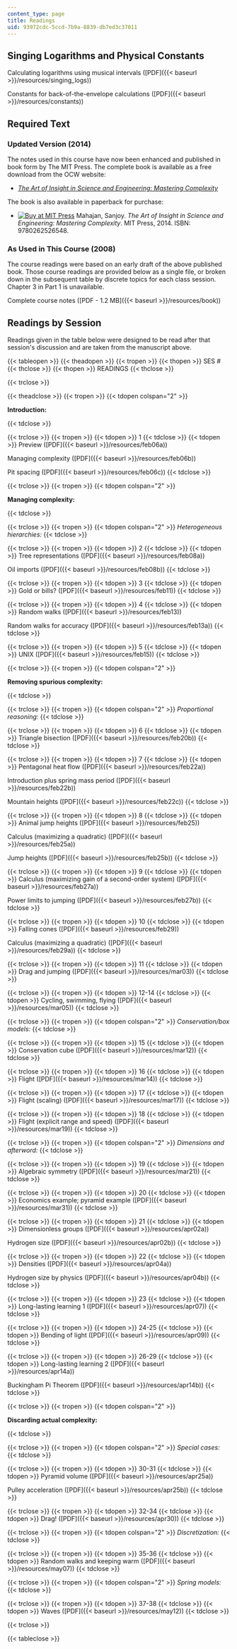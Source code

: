 ```yaml
---
content_type: page
title: Readings
uid: 93972cdc-5ccd-7b9a-8839-db7ed3c37011
---
```


Singing Logarithms and Physical Constants
-----------------------------------------

Calculating logarithms using musical intervals ([PDF]({{< baseurl >}}/resources/singing_logs))

Constants for back-of-the-envelope calculations ([PDF]({{< baseurl >}}/resources/constants))

Required Text
-------------

### Updated Version (2014)

The notes used in this course have now been enhanced and published in book form by The MIT Press. The complete book is available as a free download from the OCW website:

*   _[The Art of Insight in Science and Engineering: Mastering Complexity](/courses/res-6-011-the-art-of-insight-in-science-and-engineering-mastering-complexity-fall-2014)_

The book is also available in paperback for purchase:

*   [![Buy at MIT Press](/images/mp_logo.gif)](https://mitpress.mit.edu/9780262526548) Mahajan, Sanjoy. _The Art of Insight in Science and Engineering: Mastering Complexity_. MIT Press, 2014. ISBN: 9780262526548.

### As Used in This Course (2008)

The course readings were based on an early draft of the above published book. Those course readings are provided below as a single file, or broken down in the subsequent table by discrete topics for each class session. Chapter 3 in Part 1 is unavailable.

Complete course notes ([PDF - 1.2 MB]({{< baseurl >}}/resources/book))

Readings by Session
-------------------

Readings given in the table below were designed to be read after that session's discussion and are taken from the manuscript above.

{{< tableopen >}}
{{< theadopen >}}
{{< tropen >}}
{{< thopen >}}
SES #
{{< thclose >}}
{{< thopen >}}
READINGS
{{< thclose >}}

{{< trclose >}}

{{< theadclose >}}
{{< tropen >}}
{{< tdopen colspan="2" >}}


**Introduction:**


{{< tdclose >}}

{{< trclose >}}
{{< tropen >}}
{{< tdopen >}}
1
{{< tdclose >}}
{{< tdopen >}}
Preview ([PDF]({{< baseurl >}}/resources/feb06a))  
  
Managing complexity ([PDF]({{< baseurl >}}/resources/feb06b))  
  
Pit spacing ([PDF]({{< baseurl >}}/resources/feb06c))
{{< tdclose >}}

{{< trclose >}}
{{< tropen >}}
{{< tdopen colspan="2" >}}


**Managing complexity:**


{{< tdclose >}}

{{< trclose >}}
{{< tropen >}}
{{< tdopen colspan="2" >}}
_Heterogeneous hierarchies:_
{{< tdclose >}}

{{< trclose >}}
{{< tropen >}}
{{< tdopen >}}
2
{{< tdclose >}}
{{< tdopen >}}
Tree representations ([PDF]({{< baseurl >}}/resources/feb08a))  
  
Oil imports ([PDF]({{< baseurl >}}/resources/feb08b))
{{< tdclose >}}

{{< trclose >}}
{{< tropen >}}
{{< tdopen >}}
3
{{< tdclose >}}
{{< tdopen >}}
Gold or bills? ([PDF]({{< baseurl >}}/resources/feb11))
{{< tdclose >}}

{{< trclose >}}
{{< tropen >}}
{{< tdopen >}}
4
{{< tdclose >}}
{{< tdopen >}}
Random walks ([PDF]({{< baseurl >}}/resources/feb13))  
  
Random walks for accuracy ([PDF]({{< baseurl >}}/resources/feb13a))
{{< tdclose >}}

{{< trclose >}}
{{< tropen >}}
{{< tdopen >}}
5
{{< tdclose >}}
{{< tdopen >}}
UNIX ([PDF]({{< baseurl >}}/resources/feb15))
{{< tdclose >}}

{{< trclose >}}
{{< tropen >}}
{{< tdopen colspan="2" >}}


**Removing spurious complexity:**


{{< tdclose >}}

{{< trclose >}}
{{< tropen >}}
{{< tdopen colspan="2" >}}
_Proportional reasoning:_
{{< tdclose >}}

{{< trclose >}}
{{< tropen >}}
{{< tdopen >}}
6
{{< tdclose >}}
{{< tdopen >}}
Triangle bisection ([PDF]({{< baseurl >}}/resources/feb20b))
{{< tdclose >}}

{{< trclose >}}
{{< tropen >}}
{{< tdopen >}}
7
{{< tdclose >}}
{{< tdopen >}}
Pentagonal heat flow ([PDF]({{< baseurl >}}/resources/feb22a))  
  
Introduction plus spring mass period ([PDF]({{< baseurl >}}/resources/feb22b))  
  
Mountain heights ([PDF]({{< baseurl >}}/resources/feb22c))
{{< tdclose >}}

{{< trclose >}}
{{< tropen >}}
{{< tdopen >}}
8
{{< tdclose >}}
{{< tdopen >}}
Animal jump heights ([PDF]({{< baseurl >}}/resources/feb25))  
  
Calculus (maximizing a quadratic) ([PDF]({{< baseurl >}}/resources/feb25a))  
  
Jump heights ([PDF]({{< baseurl >}}/resources/feb25b))
{{< tdclose >}}

{{< trclose >}}
{{< tropen >}}
{{< tdopen >}}
9
{{< tdclose >}}
{{< tdopen >}}
Calculus (maximizing gain of a second-order system) ([PDF]({{< baseurl >}}/resources/feb27a))  
  
Power limits to jumping ([PDF]({{< baseurl >}}/resources/feb27b))
{{< tdclose >}}

{{< trclose >}}
{{< tropen >}}
{{< tdopen >}}
10
{{< tdclose >}}
{{< tdopen >}}
Falling cones ([PDF]({{< baseurl >}}/resources/feb29))  
  
Calculus (maximizing a quadratic) ([PDF]({{< baseurl >}}/resources/feb29a))
{{< tdclose >}}

{{< trclose >}}
{{< tropen >}}
{{< tdopen >}}
11
{{< tdclose >}}
{{< tdopen >}}
Drag and jumping ([PDF]({{< baseurl >}}/resources/mar03))
{{< tdclose >}}

{{< trclose >}}
{{< tropen >}}
{{< tdopen >}}
12-14
{{< tdclose >}}
{{< tdopen >}}
Cycling, swimming, flying ([PDF]({{< baseurl >}}/resources/mar05))
{{< tdclose >}}

{{< trclose >}}
{{< tropen >}}
{{< tdopen colspan="2" >}}
_Conservation/box models:_
{{< tdclose >}}

{{< trclose >}}
{{< tropen >}}
{{< tdopen >}}
15
{{< tdclose >}}
{{< tdopen >}}
Conservation cube ([PDF]({{< baseurl >}}/resources/mar12))
{{< tdclose >}}

{{< trclose >}}
{{< tropen >}}
{{< tdopen >}}
16
{{< tdclose >}}
{{< tdopen >}}
Flight ([PDF]({{< baseurl >}}/resources/mar14))
{{< tdclose >}}

{{< trclose >}}
{{< tropen >}}
{{< tdopen >}}
17
{{< tdclose >}}
{{< tdopen >}}
Flight (scaling) ([PDF]({{< baseurl >}}/resources/mar17))
{{< tdclose >}}

{{< trclose >}}
{{< tropen >}}
{{< tdopen >}}
18
{{< tdclose >}}
{{< tdopen >}}
Flight (explicit range and speed) ([PDF]({{< baseurl >}}/resources/mar19))
{{< tdclose >}}

{{< trclose >}}
{{< tropen >}}
{{< tdopen colspan="2" >}}
_Dimensions and afterword:_
{{< tdclose >}}

{{< trclose >}}
{{< tropen >}}
{{< tdopen >}}
19
{{< tdclose >}}
{{< tdopen >}}
Algebraic symmetry ([PDF]({{< baseurl >}}/resources/mar21))
{{< tdclose >}}

{{< trclose >}}
{{< tropen >}}
{{< tdopen >}}
20
{{< tdclose >}}
{{< tdopen >}}
Economics example; pyramid example ([PDF]({{< baseurl >}}/resources/mar31))
{{< tdclose >}}

{{< trclose >}}
{{< tropen >}}
{{< tdopen >}}
21
{{< tdclose >}}
{{< tdopen >}}
Dimensionless groups ([PDF]({{< baseurl >}}/resources/apr02a))  
  
Hydrogen size ([PDF]({{< baseurl >}}/resources/apr02b))
{{< tdclose >}}

{{< trclose >}}
{{< tropen >}}
{{< tdopen >}}
22
{{< tdclose >}}
{{< tdopen >}}
Densities ([PDF]({{< baseurl >}}/resources/apr04a))  
  
Hydrogen size by physics ([PDF]({{< baseurl >}}/resources/apr04b))
{{< tdclose >}}

{{< trclose >}}
{{< tropen >}}
{{< tdopen >}}
23
{{< tdclose >}}
{{< tdopen >}}
Long-lasting learning 1 ([PDF]({{< baseurl >}}/resources/apr07))
{{< tdclose >}}

{{< trclose >}}
{{< tropen >}}
{{< tdopen >}}
24-25
{{< tdclose >}}
{{< tdopen >}}
Bending of light ([PDF]({{< baseurl >}}/resources/apr09))
{{< tdclose >}}

{{< trclose >}}
{{< tropen >}}
{{< tdopen >}}
26-29
{{< tdclose >}}
{{< tdopen >}}
Long-lasting learning 2 ([PDF]({{< baseurl >}}/resources/apr14a))  
  
Buckingham Pi Theorem ([PDF]({{< baseurl >}}/resources/apr14b))
{{< tdclose >}}

{{< trclose >}}
{{< tropen >}}
{{< tdopen colspan="2" >}}


**Discarding actual complexity:**


{{< tdclose >}}

{{< trclose >}}
{{< tropen >}}
{{< tdopen colspan="2" >}}
_Special cases:_
{{< tdclose >}}

{{< trclose >}}
{{< tropen >}}
{{< tdopen >}}
30-31
{{< tdclose >}}
{{< tdopen >}}
Pyramid volume ([PDF]({{< baseurl >}}/resources/apr25a))  
  
Pulley acceleration ([PDF]({{< baseurl >}}/resources/apr25b))
{{< tdclose >}}

{{< trclose >}}
{{< tropen >}}
{{< tdopen >}}
32-34
{{< tdclose >}}
{{< tdopen >}}
Drag! ([PDF]({{< baseurl >}}/resources/apr30))
{{< tdclose >}}

{{< trclose >}}
{{< tropen >}}
{{< tdopen colspan="2" >}}
_Discretization:_
{{< tdclose >}}

{{< trclose >}}
{{< tropen >}}
{{< tdopen >}}
35-36
{{< tdclose >}}
{{< tdopen >}}
Random walks and keeping warm ([PDF]({{< baseurl >}}/resources/may07))
{{< tdclose >}}

{{< trclose >}}
{{< tropen >}}
{{< tdopen colspan="2" >}}
_Spring models:_
{{< tdclose >}}

{{< trclose >}}
{{< tropen >}}
{{< tdopen >}}
37-38
{{< tdclose >}}
{{< tdopen >}}
Waves ([PDF]({{< baseurl >}}/resources/may12))
{{< tdclose >}}

{{< trclose >}}

{{< tableclose >}}